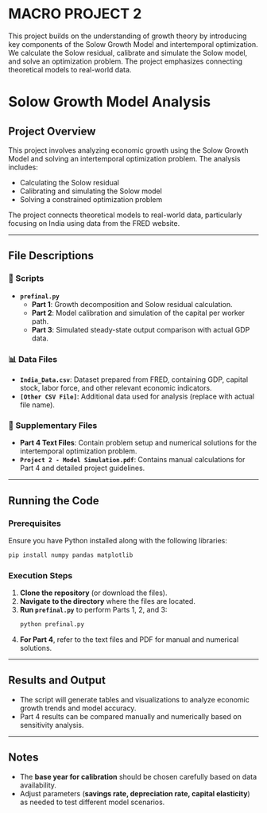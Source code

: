 # MACRO PROJECT 2
This project builds on the  understanding of growth theory by introducing key components  of the Solow Growth Model and intertemporal optimization. We  calculate the Solow  residual, calibrate and simulate the Solow model, and solve an optimization problem. The  project emphasizes connecting theoretical models to real-world data.

# Solow Growth Model Analysis

## Project Overview
This project involves analyzing economic growth using the Solow Growth Model and solving an intertemporal optimization problem. The analysis includes:
- Calculating the Solow residual
- Calibrating and simulating the Solow model
- Solving a constrained optimization problem

The project connects theoretical models to real-world data, particularly focusing on India using data from the FRED website.

---

## File Descriptions

### 📜 Scripts
- **`prefinal.py`**
  - **Part 1**: Growth decomposition and Solow residual calculation.
  - **Part 2**: Model calibration and simulation of the capital per worker path.
  - **Part 3**: Simulated steady-state output comparison with actual GDP data.

### 📊 Data Files
- **`India_Data.csv`**: Dataset prepared from FRED, containing GDP, capital stock, labor force, and other relevant economic indicators.
- **`[Other CSV File]`**: Additional data used for analysis (replace with actual file name).

### 📄 Supplementary Files
- **Part 4 Text Files**: Contain problem setup and numerical solutions for the intertemporal optimization problem.
- **`Project 2 - Model Simulation.pdf`**: Contains manual calculations for Part 4 and detailed project guidelines.

---

## Running the Code

### Prerequisites
Ensure you have Python installed along with the following libraries:
```bash
pip install numpy pandas matplotlib
```

### Execution Steps
1. **Clone the repository** (or download the files).
2. **Navigate to the directory** where the files are located.
3. **Run `prefinal.py`** to perform Parts 1, 2, and 3:
   ```bash
   python prefinal.py
   ```
4. **For Part 4**, refer to the text files and PDF for manual and numerical solutions.

---

##  Results and Output
- The script will generate tables and visualizations to analyze economic growth trends and model accuracy.
- Part 4 results can be compared manually and numerically based on sensitivity analysis.

---

##  Notes
- The **base year for calibration** should be chosen carefully based on data availability.
- Adjust parameters (**savings rate, depreciation rate, capital elasticity**) as needed to test different model scenarios.








